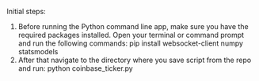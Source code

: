 
Initial steps:
1. Before running the Python command line app, make sure you have the required packages installed. Open your terminal or command prompt and run the following commands:
pip install websocket-client numpy statsmodels
2. After that navigate to the directory where you save script from the repo and run:
python coinbase_ticker.py
